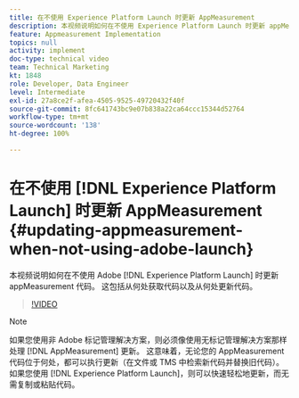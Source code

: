 ```yaml
---
title: 在不使用 Experience Platform Launch 时更新 AppMeasurement
description: 本视频说明如何在不使用 Experience Platform Launch 时更新 appMeasurement 代码。 这包括从何处获取代码以及从何处更新代码。
feature: Appmeasurement Implementation
topics: null
activity: implement
doc-type: technical video
team: Technical Marketing
kt: 1848
role: Developer, Data Engineer
level: Intermediate
exl-id: 27a8ce2f-afea-4505-9525-49720432f40f
source-git-commit: 8fc641743bc9e07b838a22ca64ccc15344d52764
workflow-type: tm+mt
source-wordcount: '138'
ht-degree: 100%

---
```


# 在不使用 [!DNL Experience Platform Launch] 时更新 AppMeasurement {#updating-appmeasurement-when-not-using-adobe-launch}

本视频说明如何在不使用 Adobe [!DNL Experience Platform Launch] 时更新 appMeasurement 代码。 这包括从何处获取代码以及从何处更新代码。

>[!VIDEO](https://video.tv.adobe.com/v/34757/?quality=12&learn=on&captions=chi_hans)

>[!NOTE]
>
>如果您使用非 Adobe 标记管理解决方案，则必须像使用无标记管理解决方案那样处理 [!DNL AppMeasurement] 更新。 这意味着，无论您的 AppMeasurement 代码位于何处，都可以执行更新（在文件或 TMS 中检索新代码并替换旧代码）。 如果您使用 [!DNL Experience Platform Launch]，则可以快速轻松地更新，而无需复制或粘贴代码。
